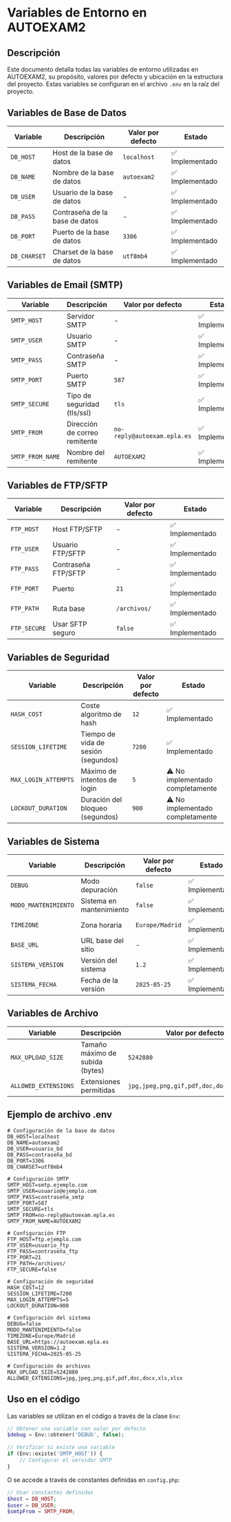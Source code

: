 # Variables de Entorno en AUTOEXAM2

## Descripción

Este documento detalla todas las variables de entorno utilizadas en AUTOEXAM2, su propósito, valores por defecto y ubicación en la estructura del proyecto. Estas variables se configuran en el archivo `.env` en la raíz del proyecto.

## Variables de Base de Datos

| Variable | Descripción | Valor por defecto | Estado |
|----------|-------------|-------------------|--------|
| `DB_HOST` | Host de la base de datos | `localhost` | ✅ Implementado |
| `DB_NAME` | Nombre de la base de datos | `autoexam2` | ✅ Implementado |
| `DB_USER` | Usuario de la base de datos | - | ✅ Implementado |
| `DB_PASS` | Contraseña de la base de datos | - | ✅ Implementado |
| `DB_PORT` | Puerto de la base de datos | `3306` | ✅ Implementado |
| `DB_CHARSET` | Charset de la base de datos | `utf8mb4` | ✅ Implementado |

## Variables de Email (SMTP)

| Variable | Descripción | Valor por defecto | Estado |
|----------|-------------|-------------------|--------|
| `SMTP_HOST` | Servidor SMTP | - | ✅ Implementado |
| `SMTP_USER` | Usuario SMTP | - | ✅ Implementado |
| `SMTP_PASS` | Contraseña SMTP | - | ✅ Implementado |
| `SMTP_PORT` | Puerto SMTP | `587` | ✅ Implementado |
| `SMTP_SECURE` | Tipo de seguridad (tls/ssl) | `tls` | ✅ Implementado |
| `SMTP_FROM` | Dirección de correo remitente | `no-reply@autoexam.epla.es` | ✅ Implementado |
| `SMTP_FROM_NAME` | Nombre del remitente | `AUTOEXAM2` | ✅ Implementado |

## Variables de FTP/SFTP

| Variable | Descripción | Valor por defecto | Estado |
|----------|-------------|-------------------|--------|
| `FTP_HOST` | Host FTP/SFTP | - | ✅ Implementado |
| `FTP_USER` | Usuario FTP/SFTP | - | ✅ Implementado |
| `FTP_PASS` | Contraseña FTP/SFTP | - | ✅ Implementado |
| `FTP_PORT` | Puerto | `21` | ✅ Implementado |
| `FTP_PATH` | Ruta base | `/archivos/` | ✅ Implementado |
| `FTP_SECURE` | Usar SFTP seguro | `false` | ✅ Implementado |

## Variables de Seguridad

| Variable | Descripción | Valor por defecto | Estado |
|----------|-------------|-------------------|--------|
| `HASH_COST` | Coste algoritmo de hash | `12` | ✅ Implementado |
| `SESSION_LIFETIME` | Tiempo de vida de sesión (segundos) | `7200` | ✅ Implementado |
| `MAX_LOGIN_ATTEMPTS` | Máximo de intentos de login | `5` | ⚠️ No implementado completamente |
| `LOCKOUT_DURATION` | Duración del bloqueo (segundos) | `900` | ⚠️ No implementado completamente |

## Variables de Sistema

| Variable | Descripción | Valor por defecto | Estado |
|----------|-------------|-------------------|--------|
| `DEBUG` | Modo depuración | `false` | ✅ Implementado |
| `MODO_MANTENIMIENTO` | Sistema en mantenimiento | `false` | ✅ Implementado |
| `TIMEZONE` | Zona horaria | `Europe/Madrid` | ✅ Implementado |
| `BASE_URL` | URL base del sitio | - | ✅ Implementado |
| `SISTEMA_VERSION` | Versión del sistema | `1.2` | ✅ Implementado |
| `SISTEMA_FECHA` | Fecha de la versión | `2025-05-25` | ✅ Implementado |

## Variables de Archivo

| Variable | Descripción | Valor por defecto | Estado |
|----------|-------------|-------------------|--------|
| `MAX_UPLOAD_SIZE` | Tamaño máximo de subida (bytes) | `5242880` | ✅ Implementado |
| `ALLOWED_EXTENSIONS` | Extensiones permitidas | `jpg,jpeg,png,gif,pdf,doc,docx,xls,xlsx` | ✅ Implementado |

## Ejemplo de archivo .env

```
# Configuración de la base de datos
DB_HOST=localhost
DB_NAME=autoexam2
DB_USER=usuario_bd
DB_PASS=contraseña_bd
DB_PORT=3306
DB_CHARSET=utf8mb4

# Configuración SMTP
SMTP_HOST=smtp.ejemplo.com
SMTP_USER=usuario@ejemplo.com
SMTP_PASS=contraseña_smtp
SMTP_PORT=587
SMTP_SECURE=tls
SMTP_FROM=no-reply@autoexam.epla.es
SMTP_FROM_NAME=AUTOEXAM2

# Configuración FTP
FTP_HOST=ftp.ejemplo.com
FTP_USER=usuario_ftp
FTP_PASS=contraseña_ftp
FTP_PORT=21
FTP_PATH=/archivos/
FTP_SECURE=false

# Configuración de seguridad
HASH_COST=12
SESSION_LIFETIME=7200
MAX_LOGIN_ATTEMPTS=5
LOCKOUT_DURATION=900

# Configuración del sistema
DEBUG=false
MODO_MANTENIMIENTO=false
TIMEZONE=Europe/Madrid
BASE_URL=https://autoexam.epla.es
SISTEMA_VERSION=1.2
SISTEMA_FECHA=2025-05-25

# Configuración de archivos
MAX_UPLOAD_SIZE=5242880
ALLOWED_EXTENSIONS=jpg,jpeg,png,gif,pdf,doc,docx,xls,xlsx
```

## Uso en el código

Las variables se utilizan en el código a través de la clase `Env`:

```php
// Obtener una variable con valor por defecto
$debug = Env::obtener('DEBUG', false);

// Verificar si existe una variable
if (Env::existe('SMTP_HOST')) {
    // Configurar el servidor SMTP
}
```

O se accede a través de constantes definidas en `config.php`:

```php
// Usar constantes definidas
$host = DB_HOST;
$user = DB_USER;
$smtpFrom = SMTP_FROM;
```
